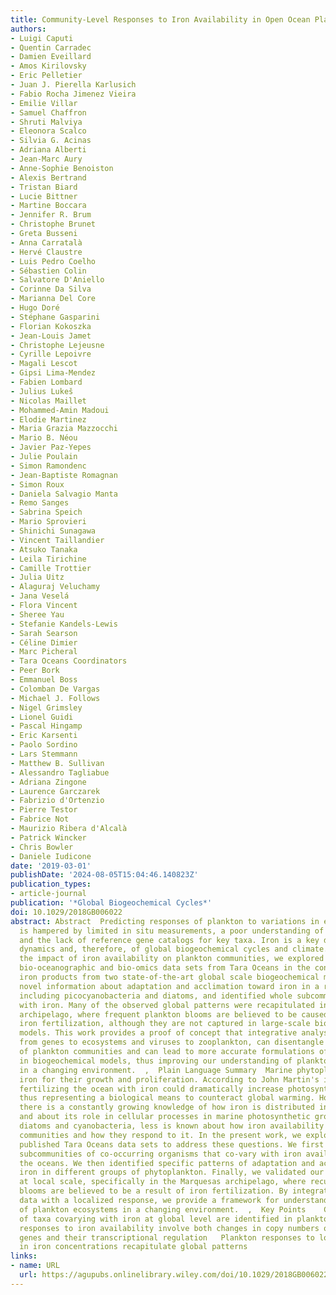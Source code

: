 ```yaml
---
title: Community‐Level Responses to Iron Availability in Open Ocean Plankton Ecosystems
authors:
- Luigi Caputi
- Quentin Carradec
- Damien Eveillard
- Amos Kirilovsky
- Eric Pelletier
- Juan J. Pierella Karlusich
- Fabio Rocha Jimenez Vieira
- Emilie Villar
- Samuel Chaffron
- Shruti Malviya
- Eleonora Scalco
- Silvia G. Acinas
- Adriana Alberti
- Jean‐Marc Aury
- Anne‐Sophie Benoiston
- Alexis Bertrand
- Tristan Biard
- Lucie Bittner
- Martine Boccara
- Jennifer R. Brum
- Christophe Brunet
- Greta Busseni
- Anna Carratalà
- Hervé Claustre
- Luis Pedro Coelho
- Sébastien Colin
- Salvatore D'Aniello
- Corinne Da Silva
- Marianna Del Core
- Hugo Doré
- Stéphane Gasparini
- Florian Kokoszka
- Jean‐Louis Jamet
- Christophe Lejeusne
- Cyrille Lepoivre
- Magali Lescot
- Gipsi Lima‐Mendez
- Fabien Lombard
- Julius Lukeš
- Nicolas Maillet
- Mohammed‐Amin Madoui
- Elodie Martinez
- Maria Grazia Mazzocchi
- Mario B. Néou
- Javier Paz‐Yepes
- Julie Poulain
- Simon Ramondenc
- Jean‐Baptiste Romagnan
- Simon Roux
- Daniela Salvagio Manta
- Remo Sanges
- Sabrina Speich
- Mario Sprovieri
- Shinichi Sunagawa
- Vincent Taillandier
- Atsuko Tanaka
- Leila Tirichine
- Camille Trottier
- Julia Uitz
- Alaguraj Veluchamy
- Jana Veselá
- Flora Vincent
- Sheree Yau
- Stefanie Kandels‐Lewis
- Sarah Searson
- Céline Dimier
- Marc Picheral
- Tara Oceans Coordinators
- Peer Bork
- Emmanuel Boss
- Colomban De Vargas
- Michael J. Follows
- Nigel Grimsley
- Lionel Guidi
- Pascal Hingamp
- Eric Karsenti
- Paolo Sordino
- Lars Stemmann
- Matthew B. Sullivan
- Alessandro Tagliabue
- Adriana Zingone
- Laurence Garczarek
- Fabrizio d'Ortenzio
- Pierre Testor
- Fabrice Not
- Maurizio Ribera d'Alcalà
- Patrick Wincker
- Chris Bowler
- Daniele Iudicone
date: '2019-03-01'
publishDate: '2024-08-05T15:04:46.140823Z'
publication_types:
- article-journal
publication: '*Global Biogeochemical Cycles*'
doi: 10.1029/2018GB006022
abstract: Abstract  Predicting responses of plankton to variations in essential nutrients
  is hampered by limited in situ measurements, a poor understanding of community composition,
  and the lack of reference gene catalogs for key taxa. Iron is a key driver of plankton
  dynamics and, therefore, of global biogeochemical cycles and climate. To assess
  the impact of iron availability on plankton communities, we explored the comprehensive
  bio‐oceanographic and bio‐omics data sets from Tara Oceans in the context of the
  iron products from two state‐of‐the‐art global scale biogeochemical models. We obtained
  novel information about adaptation and acclimation toward iron in a range of phytoplankton,
  including picocyanobacteria and diatoms, and identified whole subcommunities covarying
  with iron. Many of the observed global patterns were recapitulated in the Marquesas
  archipelago, where frequent plankton blooms are believed to be caused by natural
  iron fertilization, although they are not captured in large‐scale biogeochemical
  models. This work provides a proof of concept that integrative analyses, spanning
  from genes to ecosystems and viruses to zooplankton, can disentangle the complexity
  of plankton communities and can lead to more accurate formulations of resource bioavailability
  in biogeochemical models, thus improving our understanding of plankton resilience
  in a changing environment.  ,  Plain Language Summary  Marine phytoplankton require
  iron for their growth and proliferation. According to John Martin's iron hypothesis,
  fertilizing the ocean with iron could dramatically increase photosynthetic activity,
  thus representing a biological means to counteract global warming. However, while
  there is a constantly growing knowledge of how iron is distributed in the ocean
  and about its role in cellular processes in marine photosynthetic groups such as
  diatoms and cyanobacteria, less is known about how iron availability shapes plankton
  communities and how they respond to it. In the present work, we exploited recently
  published Tara Oceans data sets to address these questions. We first defined specific
  subcommunities of co‐occurring organisms that co‐vary with iron availability in
  the oceans. We then identified specific patterns of adaptation and acclimation to
  iron in different groups of phytoplankton. Finally, we validated our global results
  at local scale, specifically in the Marquesas archipelago, where recurrent phytoplankton
  blooms are believed to be a result of iron fertilization. By integrating global
  data with a localized response, we provide a framework for understanding the resilience
  of plankton ecosystems in a changing environment.  ,  Key Points    Coherent assemblages
  of taxa covarying with iron at global level are identified in plankton communities   Functional
  responses to iron availability involve both changes in copy numbers of iron‐responsive
  genes and their transcriptional regulation   Plankton responses to local variations
  in iron concentrations recapitulate global patterns
links:
- name: URL
  url: https://agupubs.onlinelibrary.wiley.com/doi/10.1029/2018GB006022
---
```

